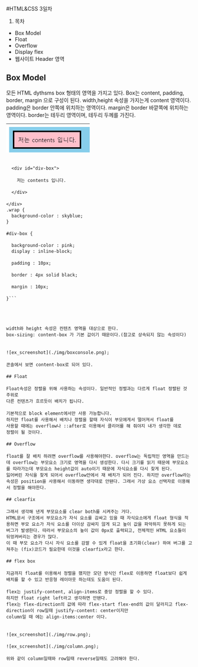 #HTML&CSS 3일차

1. 목차
  - Box Model
  - Float
  - Overflow
  - Display flex
  - 웹사이트 Header 영역

## Box Model

모든 HTML dythsms box 형태의 영역을 가지고 있다.
Box는 content, padding, border, margin 으로 구성이 된다.
width,height 속성을 가지는게 content 영역이다.
padding은 border 안쪽에 위치하는 영역이다.
margin은 border 바깥쪽에 위치하는 영역이다.
border는 테두리 영역이며, 테두리 두께를 가진다.


![ex_screenshot](./img/boxmodel.png)

```<div class="wrap">

  <div id="div-box">

    저는 contents 입니다.

  </div>

</div>
.wrap {
  background-color : skyblue;
}

#div-box {
  
  background-color : pink;
  display : inline-block;
  
  padding : 10px;
  
  border : 4px solid black;
  
  margin : 10px;
  
}```




width와 height 속성은 컨텐츠 영역을 대상으로 한다.
box-sizing: content-box 가 기본 값이기 때문이다.(참고로 상속되지 않는 속성이다)


![ex_screenshot](./img/boxconsole.png);

콘솔에서 보면 content-box로 되어 있다.

## Float

Float속성은 정렬을 위해 사용하는 속성이다. 일반적인 정렬과는 다르게 float 정렬된 것 주위로 
다른 컨텐츠가 흐르듯이 배치가 됩니다.

기본적으로 block element에서만 사용 가능합니다.
하지만 float를 사용해서 배치나 정렬을 할때 자식이 부모에게서 떨어져서 float를 
사용할 때에는 overflow나 ::after로 이용해서 클리어를 해 줘야지 내가 생각한 데로
정렬이 될 것이다.

## Overflow

float를 잘 배치 하려면 overflow를 사용해야한다. overflow는 독립적인 영역을 만드는데 overflow는 부모요소 크기로 영역을 다시 생성한다. 다시 크기를 읽기 때문에 부모요소를 따라가는데 부모요소 height값이 auto이기 때문에 자식요소를 다시 찾게 된다. 
잃어버린 자식을 찾게 되어서 overflow안에서 재 배치가 되어 진다. 하지만 overflow라는 속성은 position을 사용해서 이동하면 생각대로 안됀다. 그래서 가상 요소 선택자로 이용해서 정렬을 해야한다.

## clearfix

그래서 생각해 낸게 부모요소를 clear both를 시켜주는 거다. 
HTML문서 구조에서 부모요소가 자식 요소를 감싸고 있을 때 자식요소에게 float 형식을 적용하면 부모 요소가 자식 요소를 더이상 감싸지 않게 되고 높이 값을 파악하지 못하게 되는 버그가 발생한다. 따라서 부모요소의 높이 값이 0px로 출력되고, 전체적인 HTML 요소들이 뒤엉켜버리는 경우가 많다. 
이 때 부모 요소가 다시 자식 요소를 감쌀 수 있게 float을 초기화(clear) 하여 버그를 고쳐주는 (fix)코드가 필요한데 이것을 clearfix라고 한다.

## flex box

지금까지 float를 이용해서 정렬을 했지만 모던 방식인 flex로 이용하면 float보다 쉽게 배치를 할 수 있고 반응형 레이아웃 하는데도 도움이 된다.

flex는 justify-content, align-items로 중앙 정렬을 할 수 있다. 
하지만 float right left라고 생각하면 안됀다.
flex는 flex-direction의 값에 따라 flex-start flex-end의 값이 달라지고 flex-direction이 row일때 justify-content: center이지만
column일 때 에는 align-items:center 이다.


![ex_screenshot](./img/row.png);

![ex_screenshot](./img/column.png);

위와 같이 column일때와 row일때 reverse일때도 고려해야 한다.

